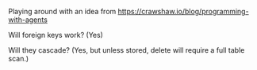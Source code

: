 Playing around with an idea from 
https://crawshaw.io/blog/programming-with-agents

Will foreign keys work? (Yes)

Will they cascade? (Yes, but unless stored, delete will require a full table scan.)
